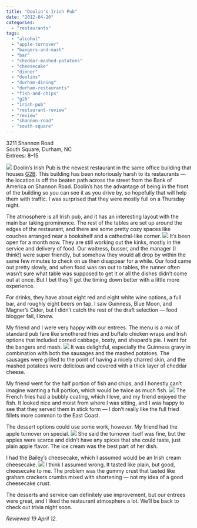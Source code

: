 ```yaml
---
title: "Doolin's Irish Pub"
date: "2012-04-20"
categories:
  - "restaurants"
tags:
  - "alcohol"
  - "apple-turnover"
  - "bangers-and-mash"
  - "bar"
  - "cheddar-mashed-potatoes"
  - "cheesecake"
  - "dinner"
  - "doolins"
  - "durham-dining"
  - "durham-restaurants"
  - "fish-and-chips"
  - "g2b"
  - "irish-pub"
  - "restaurant-review"
  - "review"
  - "shannon-road"
  - "south-square"
---
```


3211 Shannon Road\
South Square, Durham, NC\
Entrees: $8–$15

[![](https://thegourmez-wpmedia.s3.amazonaws.com/2024/07/Doolins01.jpg)](http://www.thegourmez.com/?attachment_id=) Doolin’s Irish Pub is the newest restaurant in the same office building that houses [G2B](http://www.thegourmez.com/2011/11/g2b-gastropub/ "G2B gastropub"). This building has been notoriously harsh to its restaurants — the location is off the beaten path across the street from the Bank of America on Shannon Road. Doolin’s has the advantage of being in the front of the building so you can see it as you drive by, so hopefully that will help them with traffic. I was surprised that they were mostly full on a Thursday night.

The atmosphere is all Irish pub, and it has an interesting layout with the main bar taking prominence. The rest of the tables are set up around the edges of the restaurant, and there are some pretty cozy spaces like couches arranged near a bookshelf and a cathedral-like corner. [![](https://thegourmez-wpmedia.s3.amazonaws.com/2024/07/Doolins02.jpg)](http://www.thegourmez.com/?attachment_id=) It’s been open for a month now. They are still working out the kinks, mostly in the service and delivery of food. Our waitress, busser, and the manager (I think!) were super friendly, but somehow they would all drop by within the same few minutes to check on us then disappear for a while. Our food came out pretty slowly, and when food was ran out to tables, the runner often wasn’t sure what table was supposed to get it or all the dishes didn’t come out at once. But I bet they’ll get the timing down better with a little more experience.

For drinks, they have about eight red and eight white wine options, a full bar, and roughly eight beers on tap. I saw Guinness, Blue Moon, and Magner’s Cider, but I didn’t catch the rest of the draft selection — food blogger fail, I know.

My friend and I were very happy with our entrees. The menu is a mix of standard pub fare like smothered fries and buffalo chicken wraps and Irish options that included corned cabbage, boxty, and shepard’s pie. I went for the bangers and mash. [![](https://thegourmez-wpmedia.s3.amazonaws.com/2024/07/Doolins05.jpg)](http://www.thegourmez.com/?attachment_id=) It was delightful, especially the Guinness gravy in combination with both the sausages and the mashed potatoes. The sausages were grilled to the point of having a nicely charred skin, and the mashed potatoes were delicious and covered with a thick layer of cheddar cheese.

My friend went for the half portion of fish and chips, and I honestly can’t imagine wanting a full portion, which would be twice as much fish. [![](https://thegourmez-wpmedia.s3.amazonaws.com/2024/07/Doolins04.jpg)](http://www.thegourmez.com/?attachment_id=) The French fries had a bubbly coating, which I love, and my friend enjoyed the fish. It looked nice and moist from where I was sitting, and I was happy to see that they served them in stick form — I don’t really like the full fried fillets more common to the East Coast.

The dessert options could use some work, however. My friend had the apple turnover on special. [![](https://thegourmez-wpmedia.s3.amazonaws.com/2024/07/Doolins06.jpg)](http://www.thegourmez.com/?attachment_id=) She said the turnover itself was fine, but the apples were scarce and didn’t have any spices that she could taste, just plain apple flavor. The ice cream was the best part of her dish.

I had the Bailey’s cheesecake, which I assumed would be an Irish cream cheesecake. [![](https://thegourmez-wpmedia.s3.amazonaws.com/2024/07/Doolins07.jpg)](http://www.thegourmez.com/?attachment_id=) I think I assumed wrong. It tasted like plain, but good, cheesecake to me. The problem was the gummy crust that tasted like graham crackers crumbs mixed with shortening — not my idea of a good cheesecake crust.

The desserts and service can definitely use improvement, but our entrees were great, and I liked the restaurant atmosphere a lot. We’ll be back to check out trivia night soon.

_Reviewed 19 April 12._

